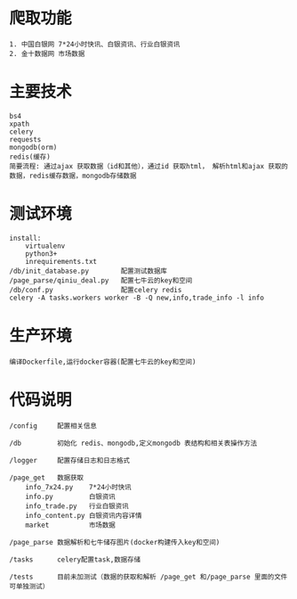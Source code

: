 
# 爬取功能
    1. 中国白银网 7*24小时快讯、白银资讯、行业白银资讯
    2. 金十数据网 市场数据
# 主要技术
    bs4
    xpath
    celery
    requests
    mongodb(orm)
    redis(缓存)
    简要流程: 通过ajax 获取数据（id和其他），通过id 获取html， 解析html和ajax 获取的数据，redis缓存数据，mongodb存储数据
# 测试环境
    install:
        virtualenv
        python3+
        inrequirements.txt
    /db/init_database.py        配置测试数据库
    /page_parse/qiniu_deal.py   配置七牛云的key和空间
    /db/conf.py                 配置celery redis
    celery -A tasks.workers worker -B -Q new,info,trade_info -l info

# 生产环境
    编译Dockerfile,运行docker容器(配置七牛云的key和空间)
# 代码说明
    /config     配置相关信息

    /db         初始化 redis、mongodb,定义mongodb 表结构和相关表操作方法

    /logger     配置存储日志和日志格式

    /page_get   数据获取
        info_7x24.py    7*24小时快讯
        info.py         白银资讯
        info_trade.py   行业白银资讯
        info_content.py 白银资讯内容详情
        market          市场数据

    /page_parse 数据解析和七牛储存图片(docker构建传入key和空间)

    /tasks      celery配置task,数据存储

    /tests      目前未加测试（数据的获取和解析 /page_get 和/page_parse 里面的文件可单独测试）